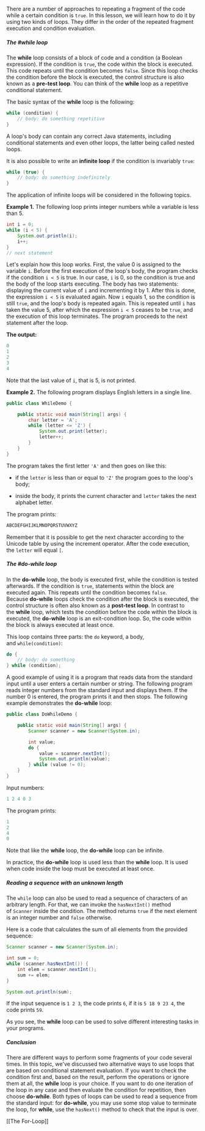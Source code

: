 There are a number of approaches to repeating a fragment of the code while a certain condition is `true`. In this lesson, we will learn how to do it by using two kinds of loops. They differ in the order of the repeated fragment execution and condition evaluation.

##### The #while loop

The **while** loop consists of a block of code and a condition (a Boolean expression). If the condition is `true`, the code within the block is executed. This code repeats until the condition becomes `false`. Since this loop checks the condition before the block is executed, the control structure is also known as a **pre-test loop**. You can think of the **while** loop as a repetitive conditional statement.

The basic syntax of the **while** loop is the following:

```java
while (condition) {
    // body: do something repetitive
}
```

A loop's body can contain any correct Java statements, including conditional statements and even other loops, the latter being called nested loops.

It is also possible to write an **infinite loop** if the condition is invariably `true`:

```java
while (true) {
    // body: do something indefinitely
}
```

The application of infinite loops will be considered in the following topics.

**Example 1.** The following loop prints integer numbers while a variable is less than 5.

```java
int i = 0;
while (i < 5) {
    System.out.println(i);
    i++;
}
// next statement
```

Let's explain how this loop works. First, the value 0 is assigned to the variable `i`. Before the first execution of the loop's body, the program checks if the condition `i < 5` is true. In our case, `i` is 0, so the condition is true and the body of the loop starts executing. The body has two statements: displaying the current value of `i` and incrementing it by 1. After this is done, the expression `i < 5` is evaluated again. Now `i` equals 1, so the condition is still `true`, and the loop's body is repeated again. This is repeated until `i` has taken the value 5, after which the expression `i < 5` ceases to be `true`, and the execution of this loop terminates. The program proceeds to the next statement after the loop.

**The output:**

```java
0
1
2
3
4
```

Note that the last value of `i`, that is 5, is not printed.

**Example 2.** The following program displays English letters in a single line.

```java
public class WhileDemo {

    public static void main(String[] args) {
        char letter = 'A';
        while (letter <= 'Z') {
            System.out.print(letter);
            letter++;
        }
    }
}
```

The program takes the first letter `'A'` and then goes on like this:

- if the `letter` is less than or equal to `'Z'` the program goes to the loop's body;
    
- inside the body, it prints the current character and `letter` takes the next alphabet letter.
    

The program prints:

```java
ABCDEFGHIJKLMNOPQRSTUVWXYZ
```

Remember that it is possible to get the next character according to the Unicode table by using the increment operator. After the code execution, the `letter` will equal `[`.

##### The #do-while loop

In the **do-while** loop, the body is executed first, while the condition is tested afterwards. If the condition is `true`, statements within the block are executed again. This repeats until the condition becomes `false`. Because **do-while** loops check the condition after the block is executed, the control structure is often also known as a **post-test loop**. In contrast to the **while** loop, which tests the condition before the code within the block is executed, the **do-while** loop is an exit-condition loop. So, the code within the block is always executed at least once.

This loop contains three parts: the `do` keyword, a body, and `while(condition)`:

```java
do {
    // body: do something
} while (condition);
```

A good example of using it is a program that reads data from the standard input until a user enters a certain number or string. The following program reads integer numbers from the standard input and displays them. If the number 0 is entered, the program prints it and then stops. The following example demonstrates the **do-while** loop:

```java
public class DoWhileDemo {

    public static void main(String[] args) {
        Scanner scanner = new Scanner(System.in);

        int value;
        do {
            value = scanner.nextInt();
            System.out.println(value);
        } while (value != 0);
    }
}
```

Input numbers:

```java
1 2 4 0 3
```

The program prints:

```java
1
2
4
0
```

Note that like the **while** loop, the **do-while** loop can be infinite.

In practice, the **do-while** loop is used less than the **while** loop. It is used when code inside the loop must be executed at least once.

##### Reading a sequence with an unknown length

The `while` loop can also be used to read a sequence of characters of an arbitrary length. For that, we can invoke the `hasNextInt()` method of `Scanner` inside the condition. The method returns `true` if the next element is an integer number and `false` otherwise.

Here is a code that calculates the sum of all elements from the provided sequence:

```java
Scanner scanner = new Scanner(System.in);

int sum = 0;
while (scanner.hasNextInt()) {
    int elem = scanner.nextInt();
    sum += elem;
}

System.out.println(sum);
```

If the input sequence is `1 2 3`, the code prints `6`, if it is `5 18 9 23 4`, the code prints `59`.

As you see, the **while** loop can be used to solve different interesting tasks in your programs.

##### Conclusion

There are different ways to perform some fragments of your code several times. In this topic, we've discussed two alternative ways to use loops that are based on conditional statement evaluation. If you want to check the condition first and, based on the result, perform the operations or ignore them at all, the **while** loop is your choice. If you want to do one iteration of the loop in any case and then evaluate the condition for repetition, then choose **do-while**. Both types of loops can be used to read a sequence from the standard input: for **do-while**, you may use some stop value to terminate the loop, for **while**, use the `hasNext()` method to check that the input is over.

[[The For-Loop]]

